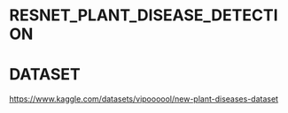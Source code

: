 # RESNET_PLANT_DISEASE_DETECTION
# DATASET

https://www.kaggle.com/datasets/vipoooool/new-plant-diseases-dataset
